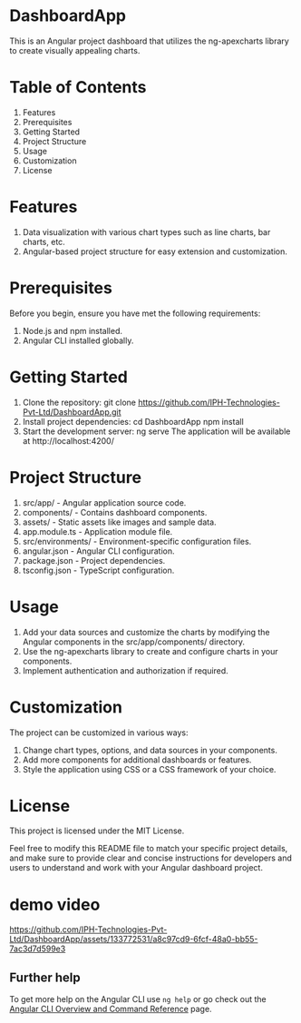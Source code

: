 # DashboardApp
This is an Angular project dashboard that utilizes the ng-apexcharts library to create visually appealing charts.

# Table of Contents
1. Features
2. Prerequisites
3. Getting Started
4. Project Structure
5. Usage
6. Customization
7. License
# Features

1. Data visualization with various chart types such as line charts, bar charts, etc.
2. Angular-based project structure for easy extension and customization.
# Prerequisites
Before you begin, ensure you have met the following requirements:
1. Node.js and npm installed.
2. Angular CLI installed globally.

# Getting Started
1. Clone the repository:
git clone https://github.com/IPH-Technologies-Pvt-Ltd/DashboardApp.git
2. Install project dependencies:
cd DashboardApp
npm install
3. Start the development server:
ng serve
The application will be available at http://localhost:4200/
# Project Structure
1. src/app/ - Angular application source code.
2. components/ - Contains dashboard components.
3. assets/ - Static assets like images and sample data.
4. app.module.ts - Application module file.
5. src/environments/ - Environment-specific configuration files.
6. angular.json - Angular CLI configuration.
7. package.json - Project dependencies.
8. tsconfig.json - TypeScript configuration.
# Usage
1. Add your data sources and customize the charts by modifying the Angular components in the src/app/components/ directory.
2. Use the ng-apexcharts library to create and configure charts in your components.
3. Implement authentication and authorization if required.

# Customization
The project can be customized in various ways:
1. Change chart types, options, and data sources in your components.
2. Add more components for additional dashboards or features.
3. Style the application using CSS or a CSS framework of your choice.

# License
This project is licensed under the MIT License.

Feel free to modify this README file to match your specific project details, and make sure to provide clear and concise instructions for developers and users to understand and work with your Angular dashboard project.

# demo video

https://github.com/IPH-Technologies-Pvt-Ltd/DashboardApp/assets/133772531/a8c97cd9-6fcf-48a0-bb55-7ac3d7d599e3

## Further help
To get more help on the Angular CLI use `ng help` or go check out the [Angular CLI Overview and Command Reference](https://angular.io/cli) page.
